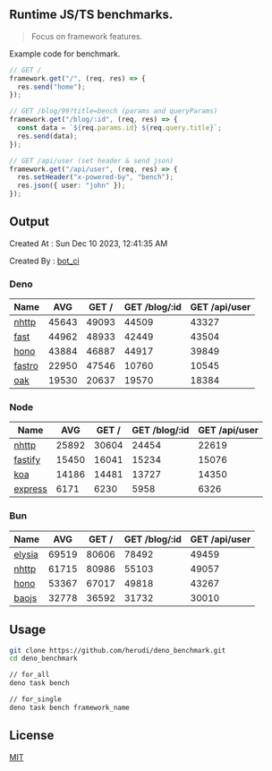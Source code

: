 ## Runtime JS/TS benchmarks.

> Focus on framework features.

Example code for benchmark.
```ts
// GET /
framework.get("/", (req, res) => {
  res.send("home");
});

// GET /blog/99?title=bench (params and queryParams)
framework.get("/blog/:id", (req, res) => {
  const data = `${req.params.id} ${req.query.title}`;
  res.send(data);
});

// GET /api/user (set header & send json)
framework.get("/api/user", (req, res) => {
  res.setHeader("x-powered-by", "bench");
  res.json({ user: "john" });
});
```

## Output
Created At : Sun Dec 10 2023, 12:41:35 AM

Created By : [bot_ci](https://github.com/herudi/deno_benchmarks/commits?author=github-actions%5Bbot%5D)


### Deno
|Name|AVG|GET /|GET /blog/:id|GET /api/user|
|----|----|----|----|----|
|[nhttp](https://github.com/nhttp/nhttp)|45643|49093|44509|43327|
|[fast](https://github.com/danteissaias/fast)|44962|48933|42449|43504|
|[hono](https://github.com/honojs/hono)|43884|46887|44917|39849|
|[fastro](https://github.com/fastrodev/fastro)|22950|47546|10760|10545|
|[oak](https://github.com/oakserver/oak)|19530|20637|19570|18384|
  


### Node
|Name|AVG|GET /|GET /blog/:id|GET /api/user|
|----|----|----|----|----|
|[nhttp](https://github.com/nhttp/nhttp)|25892|30604|24454|22619|
|[fastify](https://github.com/fastify/fastify)|15450|16041|15234|15076|
|[koa](https://github.com/koajs/koa)|14186|14481|13727|14350|
|[express](https://github.com/expressjs/express)|6171|6230|5958|6326|
  


### Bun
|Name|AVG|GET /|GET /blog/:id|GET /api/user|
|----|----|----|----|----|
|[elysia](https://github.com/elysiajs/elysia)|69519|80606|78492|49459|
|[nhttp](https://github.com/nhttp/nhttp)|61715|80986|55103|49057|
|[hono](https://github.com/honojs/hono)|53367|67017|49818|43267|
|[baojs](https://github.com/mattreid1/baojs)|32778|36592|31732|30010|
  



## Usage

```bash
git clone https://github.com/herudi/deno_benchmark.git
cd deno_benchmark

// for_all
deno task bench

// for_single
deno task bench framework_name
```

## License

[MIT](LICENSE)

